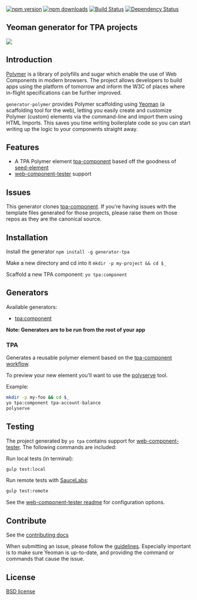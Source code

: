 
[![npm version](https://img.shields.io/npm/v/generator-polymer.svg)](http://npmjs.org/generator-polymer)
[![npm downloads](https://img.shields.io/npm/dm/generator-polymer.svg)](http://npmjs.org/generator-polymer)
[![Build Status](https://img.shields.io/travis/TPA-Group/generator-polymer/master.svg)](https://travis-ci.org/yeoman/generator-polymer)
[![Dependency Status](https://img.shields.io/david/yeoman/generator-polymer.svg)](https://david-dm.org/yeoman/generator-polymer)

## Yeoman generator for TPA projects

<img src="http://i.imgur.com/dsFChIk.png">

## Introduction

[Polymer](http://www.polymer-project.org/) is a library of polyfills and sugar which enable the use of Web Components in modern browsers. The project allows developers to build apps using the platform of tomorrow and inform the W3C of places where in-flight specifications can be further improved.

`generator-polymer` provides Polymer scaffolding using [Yeoman](http://yeoman.io) (a scaffolding tool for the web), letting you easily create and customize Polymer (custom) elements via the command-line and import them using HTML Imports. This saves you time writing boilerplate code so you can start writing up the logic to your components straight away.

## Features

* A TPA Polymer element [tpa-component](https://github.com/ING-Group/tpa-component) based off the goodness of [seed-element](https://github.com/polymerelements/seed-element)
* [web-component-tester](https://github.com/Polymer/web-component-tester) support

## Issues

This generator clones [tpa-component](https://github.com/ING-Group/tpa-component). If you're having issues with the template files generated for those projects, please raise them on those repos as they are the canonical source.

## Installation

Install the generator
`npm install -g generator-tpa`

Make a new directory and cd into it
`mkdir -p my-project && cd $_`

Scaffold a new TPA component:
`yo tpa:component`

## Generators

Available generators:

- [tpa:component](#tpa)

**Note: Generators are to be run from the root of your app**

### TPA
Generates a reusable polymer element based on the [tpa-component workflow](https://github.com/ING-Group/tpa-component).

To preview your new element you'll want to use the [polyserve](https://github.com/PolymerLabs/polyserve) tool.

Example:
```bash
mkdir -p my-foo && cd $_
yo tpa:component tpa-account-balance
polyserve
```

## Testing

The project generated by `yo tpa` contains support for [web-component-tester](https://github.com/Polymer/web-component-tester). The following commands are included:

Run local tests (in terminal):
```bash
gulp test:local
```

Run remote tests with [SauceLabs](https://saucelabs.com/):
```bash
gulp test:remote
```

See the [web-component-tester readme](https://github.com/Polymer/web-component-tester#configuration) for configuration options.


## Contribute

See the [contributing docs](https://github.com/yeoman/yeoman/blob/master/contributing.md)

When submitting an issue, please follow the [guidelines](https://github.com/yeoman/yeoman/blob/master/contributing.md#issue-submission). Especially important is to make sure Yeoman is up-to-date, and providing the command or commands that cause the issue.

## License

[BSD license](http://opensource.org/licenses/bsd-license.php)



